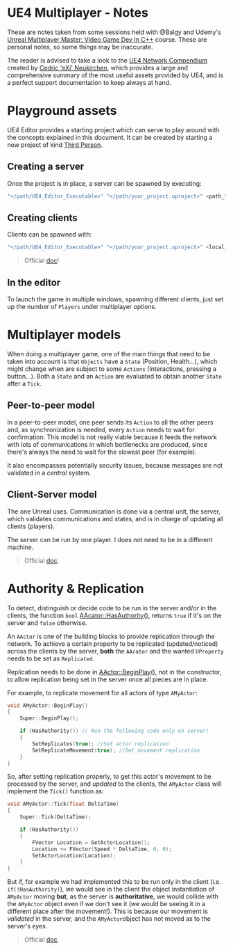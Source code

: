 # UE4 Multiplayer - Notes
These are notes taken from some sessions held with @Balgy and Udemy's [Unreal Multiplayer Master: Video Game Dev In C++](https://www.udemy.com/course/unrealmultiplayer/) course. These are personal notes, so some things may be inaccurate.

The reader is advised to take a look to the [UE4 Network Compendium](http://cedric-neukirchen.net/Downloads/Compendium/UE4_Network_Compendium_by_Cedric_eXi_Neukirchen.pdf) created by [Cedric 'eXi' Neukirchen](http://cedric-neukirchen.net), which provides a large and comprehensive summary of the most useful assets provided by UE4, and is a perfect support documentation to keep always at hand.

# Playground assets
UE4 Editor provides a starting project which can serve to play around with the concepts explained in this document. It can be created by starting a new project of kind [Third Person](https://docs.unrealengine.com/en-US/Resources/Templates/ThirdPerson/index.html).

## Creating a server
Once the project is in place, a server can be spawned by executing:
```bash
"</path/UE4_Editor_Executable>" "</path/your_project.uproject>" <path_to_map_folder> -server -log
```

## Creating clients
Clients can be spawned with:
```bash
"</path/UE4_Editor_Executable>" "</path/your_project.uproject>" <local_ip_address> -game -log
```
> Official [doc](https://docs.unrealengine.com/en-US/Gameplay/Networking/Server/index.html)!

## In the editor
To launch the game in multiple windows, spawning different clients, just set up the number of `Players` under multiplayer options.



# Multiplayer models
When doing a multiplayer game, one of the main things that need to be taken into account is that `Objects` have a `State` (Position, Health...), which might change when are subject to some `Actions` (Interactions, pressing a button...). Both a `State` and an `Action` are evaluated to obtain another `State` after a `Tick`.

## Peer-to-peer model
In a peer-to-peer model, one peer sends its `Action` to all the other peers and, as synchronization is needed, every `Action` needs to wait for confirmation. This model is not really viable because it feeds the network with lots of communications in which bottlenecks are produced, since there's always the need to wait for the slowest peer (for example).

It also encompasses potentially security issues, because messages are not validated in a *central* system.

## Client-Server model
The one Unreal uses. Communication is done via a central unit, the server, which validates communications and states, and is in charge of updating all clients (players).

The server can be run by one player. I does not need to be in a different machine.
> Official [doc](https://docs.unrealengine.com/en-US/Gameplay/Networking/Server/index.html).

# Authority & Replication
To detect, distinguish or decide code to be run in the server and/or in the clients, the function `bool` [AAcator::HasAuthority()](https://docs.unrealengine.com/en-US/API/Runtime/Engine/GameFramework/AActor/HasAuthority/index.html), returns `true` if it's on the server and `false` otherwise.

An `AActor` is one of the building blocks to provide replication through the network. To achieve a certain property to be replicated (updated/noticed) across the clients by the server, **both** the `AAcator` and the wanted `UProperty` needs to be set as `Replicated`.

Replication needs to be done in [AActor::BeginPlay()](https://docs.unrealengine.com/en-US/API/Runtime/Engine/GameFramework/AActor/BeginPlay/index.html), not in the constructor, to allow replication being set in the server once all pieces are in place.

For example, to replicate movement for all actors of type `AMyActor`:

```cpp
void AMyActor::BeginPlay()
{
    Super::BeginPlay();

    if (HasAuthority()) // Run the following code only on server!
    {
        SetReplicates(true); //Set actor replication
        SetReplicateMovement(true); //Set movement replication
    }
}
```
So, after setting replication properly, to get this actor's movement to be processed by the server, and *updated* to the clients, the `AMyActor` class will implement the `Tick()` function as:

```cpp
void AMyActor::Tick(float DeltaTime)
{
    Super::Tick(DeltaTime);

    if (HasAuthority())
    {
        FVector Location = GetActorLocation();
        Location += FVector(Speed * DeltaTime, 0, 0);
        SetActorLocation(Location);
    }
}
```
But if, for example we had implemented this to be run only in the client (i.e. `if(!HasAuthority)`), we would see in the client the object instantiation of `AMyActor` moving **but**, as the server is **authoritative**, we would collide with the `AMyActor` object even if we don't see it (we would be seeing it in a different place after the movement!). This is because our movement is *validated* in the server, and the `AMyActor`object has not moved as to the server's *eyes*.

> Official [doc](https://docs.unrealengine.com/en-US/Gameplay/Networking/Actors/Components/index.html).



